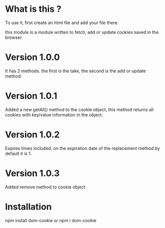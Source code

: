 # What is this ?

To use it, first create an html file and add your file there.

this module is a module written to fetch, add or update cookies saved in the browser.

# Version 1.0.0

It has 2 methods. the first is the take, the second is the add or update method.

# Version 1.0.1

Added a new getAll() method to the cookie object, this method returns all cookies with key/value information in the object.

# Version 1.0.2

Expires times included, on the expiration date of the replacement method by default it is 1.

# Version 1.0.3

Added remove method to cookie object

# Installation

npm install dom-cookie or npm i dom-cookie